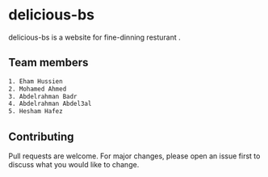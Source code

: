 
# delicious-bs

delicious-bs is a website for fine-dinning resturant .

## Team members

```bash
1. Eham Hussien
2. Mohamed Ahmed
3. Abdelrahman Badr
4. Abdelrahman Abdel3al
5. Hesham Hafez
```

## Contributing
Pull requests are welcome. For major changes, please open an issue first to discuss what you would like to change.
